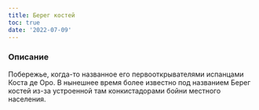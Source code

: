 ```yaml
---
title: Берег костей
toc: true
date: '2022-07-09'
---
```


### Описание
Побережье, когда-то названное его первооткрывателями испанцами Коста де Оро. 
В нынешнее время более известно под названием Берег костей из-за устроенной там конкистадорами бойни местного населения.

